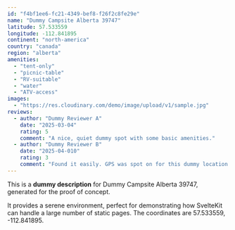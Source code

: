 ```yaml
---
id: "f4bf1ee6-fc21-4349-bef8-f26f2c8fe29e"
name: "Dummy Campsite Alberta 39747"
latitude: 57.533559
longitude: -112.841895
continent: "north-america"
country: "canada"
region: "alberta"
amenities:
  - "tent-only"
  - "picnic-table"
  - "RV-suitable"
  - "water"
  - "ATV-access"
images:
  - "https://res.cloudinary.com/demo/image/upload/v1/sample.jpg"
reviews:
  - author: "Dummy Reviewer A"
    date: "2025-03-04"
    rating: 5
    comment: "A nice, quiet dummy spot with some basic amenities."
  - author: "Dummy Reviewer B"
    date: "2025-04-010"
    rating: 3
    comment: "Found it easily. GPS was spot on for this dummy location."
---
```


This is a **dummy description** for Dummy Campsite Alberta 39747, generated for the proof of concept.

It provides a serene environment, perfect for demonstrating how SvelteKit can handle a large number of static pages. The coordinates are 57.533559, -112.841895.
